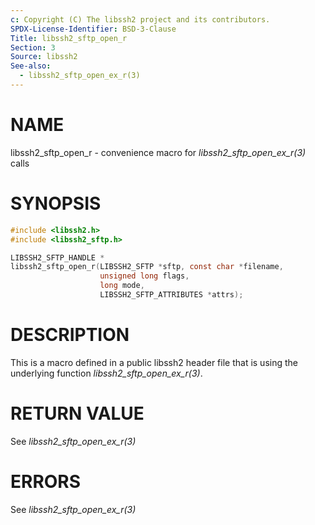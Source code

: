 ```yaml
---
c: Copyright (C) The libssh2 project and its contributors.
SPDX-License-Identifier: BSD-3-Clause
Title: libssh2_sftp_open_r
Section: 3
Source: libssh2
See-also:
  - libssh2_sftp_open_ex_r(3)
---
```


# NAME

libssh2_sftp_open_r - convenience macro for *libssh2_sftp_open_ex_r(3)* calls

# SYNOPSIS

~~~c
#include <libssh2.h>
#include <libssh2_sftp.h>

LIBSSH2_SFTP_HANDLE *
libssh2_sftp_open_r(LIBSSH2_SFTP *sftp, const char *filename,
                    unsigned long flags,
                    long mode,
                    LIBSSH2_SFTP_ATTRIBUTES *attrs);
~~~

# DESCRIPTION

This is a macro defined in a public libssh2 header file that is using the
underlying function *libssh2_sftp_open_ex_r(3)*.

# RETURN VALUE

See *libssh2_sftp_open_ex_r(3)*

# ERRORS

See *libssh2_sftp_open_ex_r(3)*
